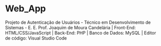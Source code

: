 # Web_App
Projeto de Autenticação de Usuários - Técnico em Desenvolvimento de Sistemas - E. E. Prof. Joaquim de Moura Candelária |
Front-End: HTML/CSS/JavaScript |
Back-End: PHP |
Banco de Dados: MySQL |
Editor de código: Visual Studio Code
